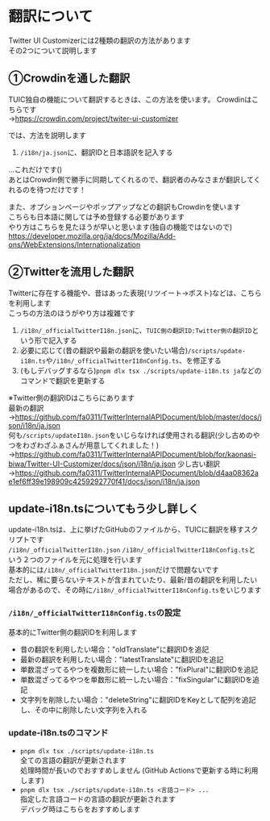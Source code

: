 # 翻訳について

Twitter UI Customizerには2種類の翻訳の方法があります  
その2つについて説明します

## ①Crowdinを通した翻訳

TUIC独自の機能について翻訳するときは、この方法を使います。
Crowdinはこちらです  
→<https://crowdin.com/project/twiter-ui-customizer>

では、方法を説明します

1. `/i18n/ja.json`に、翻訳IDと日本語訳を記入する

...これだけです()  
あとはCrowdin側で勝手に同期してくれるので、翻訳者のみなさまが翻訳してくれるのを待つだけです！

また、オプションページやポップアップなどの翻訳もCrowdinを使います  
こちらも日本語に関しては予め登録する必要があります  
やり方はこちらを見たほうが早いと思います(独自の機能ではないので)  
<https://developer.mozilla.org/ja/docs/Mozilla/Add-ons/WebExtensions/Internationalization>

## ②Twitterを流用した翻訳

Twitterに存在する機能や、昔はあった表現(リツイート→ポスト)などは、こちらを利用します  
こっちの方法のほうがやり方は複雑です

1. `/i18n/_officialTwitterI18n.json`に、`TUIC側の翻訳ID:Twitter側の翻訳ID`という形で記入する
2. 必要に応じて(昔の翻訳や最新の翻訳を使いたい場合)`/scripts/update-i18n.ts`や`/i18n/_officialTwitterI18nConfig.ts`、を修正する
3. (もしデバッグするなら)`pnpm dlx tsx ./scripts/update-i18n.ts ja`などのコマンドで翻訳を更新する

※Twitter側の翻訳IDはこちらにあります  
最新の翻訳  
→<https://github.com/fa0311/TwitterInternalAPIDocument/blob/master/docs/json/i18n/ja.json>  
何も`/scripts/updateI18n.json`をいじらなければ使用される翻訳(少し古めのやつをわざわざふぁさんが用意してくれました！)  
→<https://github.com/fa0311/TwitterInternalAPIDocument/blob/for/kaonasi-biwa/Twitter-UI-Customizer/docs/json/i18n/ja.json>
少し古い翻訳  
→<https://github.com/fa0311/TwitterInternalAPIDocument/blob/d4aa08362ae1ef6ff39e198909c4259292770f41/docs/json/i18n/ja.json>

## update-i18n.tsについてもう少し詳しく

update-i18n.tsは、上に挙げたGitHubのファイルから、TUICに翻訳を移すスクリプトです  
`/i18n/_officialTwitterI18n.json` `/i18n/_officialTwitterI18nConfig.ts`という２つのファイルを元に処理を行います  
基本的には`/i18n/_officialTwitterI18n.json`だけで問題ないです  
ただし、稀に要らないテキストが含まれていたり、最新/昔の翻訳を利用したい場合があるので、その時に`/i18n/_officialTwitterI18nConfig.ts`をいじります

### `/i18n/_officialTwitterI18nConfig.ts`の設定

基本的にTwitter側の翻訳IDを利用します

- 昔の翻訳を利用したい場合："oldTranslate"に翻訳IDを追記
- 最新の翻訳を利用したい場合："latestTranslate"に翻訳IDを追記
- 単数混ざってるやつを複数形に統一したい場合："fixPlural"に翻訳IDを追記
- 単数混ざってるやつを単数形に統一したい場合："fixSingular"に翻訳IDを追記
- 文字列を削除したい場合："deleteString"に翻訳IDをKeyとして配列を追記し、その中に削除したい文字列を入れる

### update-i18n.tsのコマンド

- `pnpm dlx tsx ./scripts/update-i18n.ts`  
  全ての言語の翻訳が更新されます  
  処理時間が長いのでおすすめしません
  (GitHub Actionsで更新する時に利用します)
- `pnpm dlx tsx ./scripts/update-i18n.ts <言語コード> ...`  
  指定した言語コードの言語の翻訳が更新されます  
  デバッグ時はこちらをおすすめします
